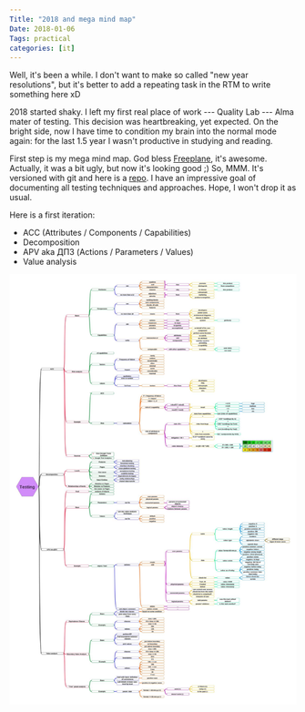 ```yaml
---
Title: "2018 and mega mind map"
Date: 2018-01-06
Tags: practical
categories: [it]
---
```


Well, it's been a while. I don't want to make so called "new year resolutions", but it's better to add a repeating task in the RTM to write something here xD

2018 started shaky. I left my first real place of work --- Quality Lab --- Alma mater of testing. This decision was heartbreaking, yet expected. On the bright side, now I have time to condition my brain into the normal mode again: for the last 1.5 year I wasn't productive in studying and reading.

First step is my mega mind map. God bless [Freeplane](https://www.freeplane.org/), it's awesome. Actually, it was a bit ugly, but now it's looking good ;) So, MMM. It's versioned with git and here is a [repo](https://github.com/aviskase/mega-mind-map). I have an impressive goal of documenting all testing techniques and approaches. Hope, I won't drop it as usual.

Here is a first iteration: 

* ACC (Attributes / Components / Capabilities)
* Decomposition
* APV aka ДПЗ (Actions / Parameters / Values)
* Value analysis

![Mega mind map version 1](mmm_v1.jpg)
